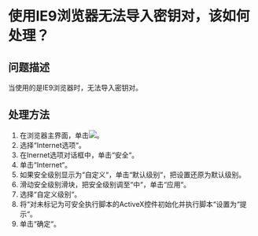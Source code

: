 # 使用IE9浏览器无法导入密钥对，该如何处理？<a name="dew_01_0061"></a>

## 问题描述<a name="section337025712357"></a>

当使用的是IE9浏览器时，无法导入密钥对。

## 处理方法<a name="section11650175953819"></a>

1.  在浏览器主界面，单击![](figures/zh-cn_image_0112947661.png)。
2.  选择“Internet选项“。
3.  在Inernet选项对话框中，单击“安全“。
4.  单击“Internet“。
5.  如果安全级别显示为“自定义“，单击“默认级别“，把设置还原为默认级别。
6.  滑动安全级别滑块，把安全级别调至“中“，单击“应用“。
7.  选择“自定义级别“。
8.  将“对未标记为可安全执行脚本的ActiveX控件初始化并执行脚本“设置为“提示“。
9.  单击“确定“。

